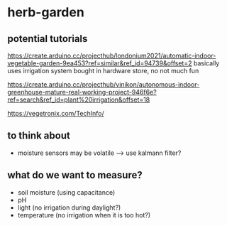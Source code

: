 # herb-garden

## potential tutorials
https://create.arduino.cc/projecthub/londonium2021/automatic-indoor-vegetable-garden-9ea453?ref=similar&ref_id=94739&offset=2
basically uses irrigation system bought in hardware store, no not much fun

https://create.arduino.cc/projecthub/vinikon/autonomous-indoor-greenhouse-mature-real-working-project-946f6e?ref=search&ref_id=plant%20irrigation&offset=18

https://vegetronix.com/TechInfo/


## to think about
* moisture sensors may be volatile --> use kalmann filter?

## what do we want to measure?
* soil moisture (using capacitance)
* pH
* light (no irrigation during daylight?)
* temperature (no irrigation when it is too hot?)
